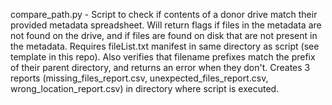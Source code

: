compare_path.py - Script to check if contents of a donor drive match their provided metadata spreadsheet. Will return flags if files in the metadata are not found on the drive, and if files are found on disk that are not present in the metadata. Requires fileList.txt manifest in same directory as script (see template in this repo).  Also verifies that filename prefixes match the prefix of their parent directory, and returns an error when they don't. Creates 3 reports (missing_files_report.csv, unexpected_files_report.csv, wrong_location_report.csv) in directory where script is executed.
